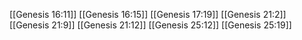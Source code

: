 [[Genesis 16:11]]
[[Genesis 16:15]]
[[Genesis 17:19]]
[[Genesis 21:2]]
[[Genesis 21:9]]
[[Genesis 21:12]]
[[Genesis 25:12]]
[[Genesis 25:19]]
